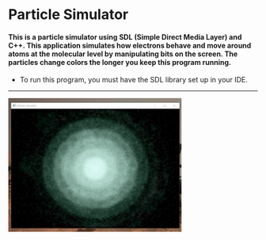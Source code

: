 # Particle Simulator

#### This is a particle simulator using SDL (Simple Direct Media Layer) and C++. This application simulates how electrons behave and move around atoms at the molecular level by manipulating bits on the screen. The particles change colors the longer you keep this program running.

<div>
  <ul>
    <li>To run this program, you must have the SDL library set up in your IDE. </li>
  </ul>
</div>

<hr/>
<div>
  <img src="Screenshot%202021-05-06%20140726.jpg" height="270" width="350"/>
</div>

